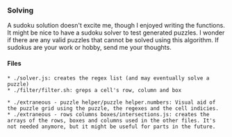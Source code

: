 ### Solving
A sudoku solution doesn't excite me, though I enjoyed writing the functions. It might be nice to have a sudoku solver to test generated puzzles. I wonder if there are any valid puzzles that cannot be solved using this algorithm. If sudokus are your work or hobby, send me your thoughts.

#### Files
	* ./solver.js: creates the regex list (and may eventually solve a puzzle)
	* ./filter/filter.sh: greps a cell's row, column and box

	* ./extraneous - puzzle helper/puzzle helper.numbers: Visual aid of the puzzle grid using the puzzle, the regexes and the cell indicies.
	* ./extraneous - rows columns boxes/intersections.js: creates the arrays of the rows, boxes and columns used in the other files. It's not needed anymore, but it might be useful for parts in the future.

